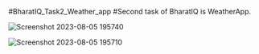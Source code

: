 #BharatIQ_Task2_Weather_app
#Second task of BharatIQ is WeatherApp.



![Screenshot 2023-08-05 195740](https://github.com/Ritik2206/BharatIQ_Task2_Weather_app/assets/141059077/2181417e-8e1a-44a2-b77c-83de4604ee95)





![Screenshot 2023-08-05 195710](https://github.com/Ritik2206/BharatIQ_Task2_Weather_app/assets/141059077/38dbf697-dafe-4bad-a5d2-04bc695fcdcf)
